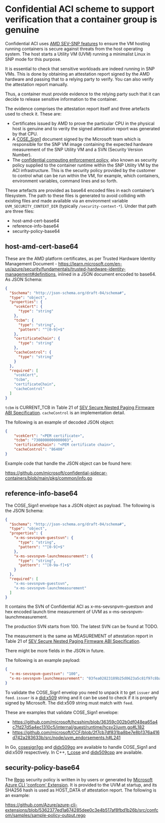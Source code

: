 # Confidential ACI scheme to support verification that a container group is genuine

Confidential ACI uses [AMD SEV-SNP features](https://www.amd.com/en/support/tech-docs/sev-secure-nested-paging-firmware-abi-specification) to ensure the VM hosting running containers is secure against threats from the host operating system. The host starts a Utility VM (UVM) running a minimalist Linux in SNP mode for this purpose. 

It is essential to check that sensitive workloads are indeed running in SNP VMs. This is done by obtaining an attestation report signed by the AMD hardware and passing that to a relying party to verify. You can also verify the attestation report manually.


Thus, a container must provide evidence to the relying party such that it can decide to release sensitive information to the container.

The evidence comprises the attestation report itself and three artefacts used to check it. These are:
- Certificates issued by AMD to prove the particular CPU in the physical host is genuine and to verity the signed attestation report was generated by that CPU.
- A [COSE_Sign1](https://datatracker.ietf.org/doc/html/rfc9052) document signed by the Microsoft team which is responsible for the SNP VM image containing the expected hardware measurement of the SNP Utility VM and a SVN (Security Version Number).
- The [confidential computing enforcement policy](https://learn.microsoft.com/en-us/azure/container-instances/container-instances-confidential-overview#confidential-computing-enforcement-policies), also known as security policy supplied to the container runtime within the SNP Utility VM by the ACI infrastructure. This is the security policy provided by the customer to control what can be run within the VM, for example, which containers, environment variables, command lines and so forth.

These artefacts are provided as base64 encoded files in each container’s filesystem. The path to these files is generated to avoid colliding with existing files and made available via an environment variable `UVM_SECURITY_CONTEXT_DIR` (typically `/security-context-*`). Under that path are three files:
- host-amd-cert-base64
- reference-info-base64
- security-policy-base64

## host-amd-cert-base64

These are the AMD platform certificates, as per Trusted Hardware Identity Management Document - https://learn.microsoft.com/en-us/azure/security/fundamentals/trusted-hardware-identity-management#definitions, inlined in a JSON document encoded to base64. As JSON Schema:

```json
{
  "$schema": "http://json-schema.org/draft-04/schema#",
  "type": "object",
  "properties": {
    "vcekCert": {
      "type": "string"
    },
    "tcbm": {
      "type": "string",
      "pattern": "^[0-9]+$"
    },
    "certificateChain": {
      "type": "string"
    },
    "cacheControl": {
      "type": "string"
    }
  },
  "required": [
    "vcekCert",
    "tcbm",
    "certificateChain",
    "cacheControl"
  ]
}
```

`tcbm` is CURRENT_TCB in Table 21 of [SEV Secure Nested Paging Firmware ABI Specification](https://www.amd.com/en/support/tech-docs/sev-secure-nested-paging-firmware-abi-specification).
`cacheControl` is an implementation detail.

The following is an example of decoded JSON object:

```json
{
    "vcekCert": "<PEM certificate>",
    "tcbm": "7308000000000003",
    "certificateChain": "<PEM certificate chain>",
    "cacheControl": "86400"
}
```

Example code that handle the JSON object can be found here:

https://github.com/microsoft/confidential-sidecar-containers/blob/main/pkg/common/info.go

## reference-info-base64

The COSE_Sign1 envelope has a JSON object as payload. The following is the JSON Schema:

```json
{
  "$schema": "http://json-schema.org/draft-04/schema#",
  "type": "object",
  "properties": {
    "x-ms-sevsnpvm-guestsvn": {
      "type": "string",
      "pattern": "^[0-9]+$"
    },
    "x-ms-sevsnpvm-launchmeasurement": {
      "type": "string",
      "pattern": "^[0-9a-f]+$"
    }
  },
  "required": [
    "x-ms-sevsnpvm-guestsvn",
    "x-ms-sevsnpvm-launchmeasurement"
  ]
}
```

It contains the SVN of Confidential ACI as x-ms-sevsnpvm-guestsvn and hex encoded launch time measurement of UVM as x-ms-sevsnpvm-launchmeasurement.

The production SVN starts from 100.
The latest SVN can be found at TODO.

The measurement is the same as MEASUREMENT of attestation report in Table 21 of [SEV Secure Nested Paging Firmware ABI Specification](https://www.amd.com/en/support/tech-docs/sev-secure-nested-paging-firmware-abi-specification).

There might be more fields in the JSON in future.

The following is an example payload:
```json
{
  "x-ms-sevsnpvm-guestsvn": "100",
  "x-ms-sevsnpvm-launchmeasurement": "03fea02823189b25d0623a5c81f97c8ba4d2fbc48c914a55ce525f90454ddcec303743dac2fc013f0846912d1412f6df"
}
```

To validate the COSE_Sign1 envelop you need to unpack it to get `issuer` and `feed`.
`issuer` is a [did:x509](https://github.com/microsoft/did-x509/blob/main/specification.md) string and it can be used to check if it is properly signed by Microsoft.
The did:x509 string must match with `feed`.

These are examples that validate COSE_Sign1 envelope:
- https://github.com/microsoft/hcsshim/blob/36359c002b0df048ea65a4c7fd27d5a4ec1310c5/internal/guest/runtime/hcsv2/uvm.go#L182
- https://github.com/microsoft/CCF/blob/2f7cb7df831ba8be7e8b1376a416d742a283633b/src/node/uvm_endorsements.h#L241

In Go, [cosesign1go](https://pkg.go.dev/github.com/Microsoft/cosesign1go) and [didx509go](https://pkg.go.dev/github.com/Microsoft/didx509go) are available to handle COSE_Sign1 and did:x509 respectively.
In C++, [t_cose](https://github.com/laurencelundblade/t_cose) and [didx509cpp](https://github.com/microsoft/didx509cpp) are available.

## security-policy-base64

The [Rego](https://www.openpolicyagent.org/docs/latest/policy-language/) security policy is written in  by users or generated by [Microsoft Azure CLI 'confcom' Extension](https://github.com/Azure/azure-cli-extensions/blob/main/src/confcom/azext_confcom/README.md). It is provided to the UVM at startup, and its SHA256 hash is used as HOST_DATA of attestation report. The following is an example:

https://github.com/Azure/azure-cli-extensions/blob/5362377ed1a674285dee0c3e4b517af8fbd1b26b/src/confcom/samples/sample-policy-output.rego